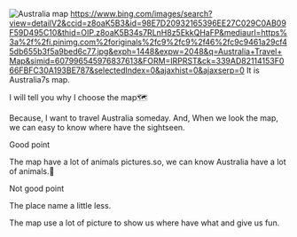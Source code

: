 
![Australia map](https://github.com/a22227p/GIS/assets/146204506/34e941c6-e7d2-423f-b2be-06754cdb1f1c)
https://www.bing.com/images/search?view=detailV2&ccid=z8oaK5B3&id=98E7D20932165396EE27C029C0AB09F59D495C10&thid=OIP.z8oaK5B34s7RLnH8z5EkkQHaFP&mediaurl=https%3a%2f%2fi.pinimg.com%2foriginals%2fc9%2fc9%2f46%2fc9c9461a29cf45db655b3f5a9bed6c77.jpg&exph=1448&expw=2048&q=Australia+Travel+Map&simid=607996545976837613&FORM=IRPRST&ck=339AD82114153F066FBFC30A193BE787&selectedIndex=0&ajaxhist=0&ajaxserp=0
It is Australia7s map.

I will tell you why I choose the map🗺️

Because, I want to travel Australia someday.  And, When we look the map, we can easy to know where have the sightseen.

Good point

The map have a lot of animals pictures.so, we can know Australia have a lot of animals.🐨

Not good point

The place name a little less.

The map use a lot of picture to show us where have what and give us fun.
